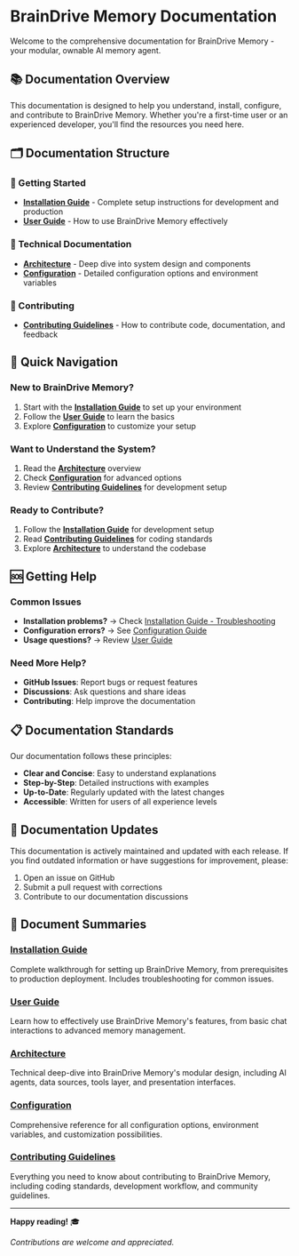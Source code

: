 # BrainDrive Memory Documentation

Welcome to the comprehensive documentation for BrainDrive Memory - your modular, ownable AI memory agent.

## 📚 Documentation Overview

This documentation is designed to help you understand, install, configure, and contribute to BrainDrive Memory. Whether you're a first-time user or an experienced developer, you'll find the resources you need here.

## 🗂️ Documentation Structure

### 🚀 Getting Started
- **[Installation Guide](installation.md)** - Complete setup instructions for development and production
- **[User Guide](user_guide.md)** - How to use BrainDrive Memory effectively

### 🔧 Technical Documentation
- **[Architecture](architecture.md)** - Deep dive into system design and components
- **[Configuration](configuration.md)** - Detailed configuration options and environment variables

### 🤝 Contributing
- **[Contributing Guidelines](contributing.md)** - How to contribute code, documentation, and feedback

## 📖 Quick Navigation

### New to BrainDrive Memory?
1. Start with the **[Installation Guide](installation.md)** to set up your environment
2. Follow the **[User Guide](user_guide.md)** to learn the basics
3. Explore **[Configuration](configuration.md)** to customize your setup

### Want to Understand the System?
1. Read the **[Architecture](architecture.md)** overview
2. Check **[Configuration](configuration.md)** for advanced options
3. Review **[Contributing Guidelines](contributing.md)** for development setup

### Ready to Contribute?
1. Follow the **[Installation Guide](installation.md)** for development setup
2. Read **[Contributing Guidelines](contributing.md)** for coding standards
3. Explore **[Architecture](architecture.md)** to understand the codebase

## 🆘 Getting Help

### Common Issues
- **Installation problems?** → Check [Installation Guide - Troubleshooting](installation.md#troubleshooting)
- **Configuration errors?** → See [Configuration Guide](configuration.md)
- **Usage questions?** → Review [User Guide](user_guide.md)

### Need More Help?
- **GitHub Issues**: Report bugs or request features
- **Discussions**: Ask questions and share ideas
- **Contributing**: Help improve the documentation

## 📋 Documentation Standards

Our documentation follows these principles:
- **Clear and Concise**: Easy to understand explanations
- **Step-by-Step**: Detailed instructions with examples
- **Up-to-Date**: Regularly updated with the latest changes
- **Accessible**: Written for users of all experience levels

## 🔄 Documentation Updates

This documentation is actively maintained and updated with each release. If you find outdated information or have suggestions for improvement, please:

1. Open an issue on GitHub
2. Submit a pull request with corrections
3. Contribute to our documentation discussions

## 📄 Document Summaries

### [Installation Guide](installation.md)
Complete walkthrough for setting up BrainDrive Memory, from prerequisites to production deployment. Includes troubleshooting for common issues.

### [User Guide](user_guide.md)
Learn how to effectively use BrainDrive Memory's features, from basic chat interactions to advanced memory management.

### [Architecture](architecture.md)
Technical deep-dive into BrainDrive Memory's modular design, including AI agents, data sources, tools layer, and presentation interfaces.

### [Configuration](configuration.md)
Comprehensive reference for all configuration options, environment variables, and customization possibilities.

### [Contributing Guidelines](contributing.md)
Everything you need to know about contributing to BrainDrive Memory, including coding standards, development workflow, and community guidelines.

---

**Happy reading!** 🎓

*Contributions are welcome and appreciated.*